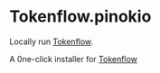 # Tokenflow.pinokio

Locally run [Tokenflow](https://huggingface.co/spaces/weizmannscience/tokenflow).

A 0ne-click installer for [Tokenflow](https://diffusion-tokenflow.github.io/)

